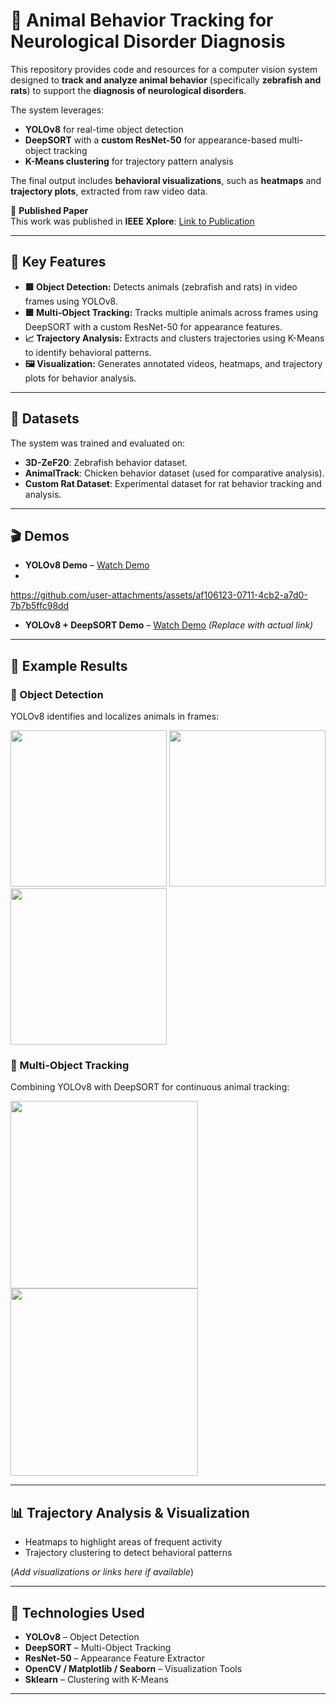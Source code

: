 # 🧠 Animal Behavior Tracking for Neurological Disorder Diagnosis

This repository provides code and resources for a computer vision system designed to **track and analyze animal behavior** (specifically **zebrafish and rats**) to support the **diagnosis of neurological disorders**.

The system leverages:
- **YOLOv8** for real-time object detection
- **DeepSORT** with a **custom ResNet-50** for appearance-based multi-object tracking
- **K-Means clustering** for trajectory pattern analysis

The final output includes **behavioral visualizations**, such as **heatmaps** and **trajectory plots**, extracted from raw video data.

📄 **Published Paper**  
This work was published in **IEEE Xplore**: [Link to Publication](https://ieeexplore.ieee.org/document/10783596)

---

## 🚀 Key Features

- **🟥 Object Detection:** Detects animals (zebrafish and rats) in video frames using YOLOv8.
- **🟦 Multi-Object Tracking:** Tracks multiple animals across frames using DeepSORT with a custom ResNet-50 for appearance features.
- **📈 Trajectory Analysis:** Extracts and clusters trajectories using K-Means to identify behavioral patterns.
- **🖼️ Visualization:** Generates annotated videos, heatmaps, and trajectory plots for behavior analysis.

---

## 📂 Datasets

The system was trained and evaluated on:

- **3D-ZeF20**: Zebrafish behavior dataset.
- **AnimalTrack**: Chicken behavior dataset (used for comparative analysis).
- **Custom Rat Dataset**: Experimental dataset for rat behavior tracking and analysis.

---

## 🎬 Demos

- **YOLOv8 Demo** – [Watch Demo](#) 
- 

https://github.com/user-attachments/assets/af106123-0711-4cb2-a7d0-7b7b5ffc98dd


- **YOLOv8 + DeepSORT Demo** – [Watch Demo](#) *(Replace with actual link)*

---

## 🧪 Example Results

### 🎯 Object Detection  
YOLOv8 identifies and localizes animals in frames:

<p float="left">
  <img src="https://github.com/user-attachments/assets/0d636430-c6c9-4a78-9c2e-66ad1b415fa6" width="250"/>
  <img src="https://github.com/user-attachments/assets/70d4f6e4-dd8c-4fbe-ad96-3596ee1b500e" width="250"/>
  <img src="https://github.com/user-attachments/assets/9a6855ef-5cc8-4743-bb6f-7355fccf863f" width="250"/>
</p>

### 🧍 Multi-Object Tracking  
Combining YOLOv8 with DeepSORT for continuous animal tracking:

<p float="left">
  <img src="https://github.com/user-attachments/assets/0d7915d7-f2ef-4768-8ecb-1bdbe8e8bac3" width="300"/>
  <img src="https://github.com/user-attachments/assets/e71d1652-1ab4-43db-a5f5-ae542c40aed5" width="300"/>
</p>

---

## 📊 Trajectory Analysis & Visualization

- Heatmaps to highlight areas of frequent activity
- Trajectory clustering to detect behavioral patterns

(*Add visualizations or links here if available*)

---

## 🧰 Technologies Used

- **YOLOv8** – Object Detection
- **DeepSORT** – Multi-Object Tracking
- **ResNet-50** – Appearance Feature Extractor
- **OpenCV / Matplotlib / Seaborn** – Visualization Tools
- **Sklearn** – Clustering with K-Means

---

